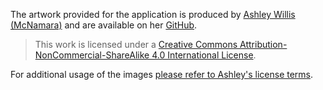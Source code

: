 The artwork provided for the application is produced by [Ashley Willis (McNamara)](https://twitter.com/ashleymcnamara) and are available on her [GitHub](https://github.com/ashleymcnamara/Developer-Advocate-Bit).

> This work is licensed under a [Creative Commons Attribution-NonCommercial-ShareAlike 4.0 International License](http://creativecommons.org/licenses/by-nc-sa/4.0/).

For additional usage of the images [please refer to Ashley's license terms](https://github.com/ashleymcnamara/Developer-Advocate-Bit#legal).
